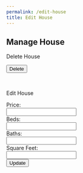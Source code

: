 ```yaml
---
permalink: /edit-house
title: Edit House
---
```


<html>

<head>

  <style>
    .darkmode {
      background: #252525;
      color: #ffffff;
    }

    .lightmode {
      background: #ffffff;
      color: #000000;
    }
  </style>
  <link id="theme-style" rel="stylesheet" type="text/css" href="assets/css/style.css">
</head>

<body>
  <h2 id = "houseHeader">Manage House</h2>  
  <form id="deleteForm">
    <p>Delete House</p>
    <button type="button" id="deleteButton">Delete</button>
  </form>
  <br>

  <form id="editForm">
    <p>Edit House</p>
    <label for="price">Price:</label><br>
    <input type="price" id="price" name= "price"><br>
    <label for="beds">Beds:</label><br>
    <input type="text" id="beds" name="beds"><br>
    <label for="baths">Baths:</label><br>
    <input type="text" id="baths" name="baths"><br>
    <label for="sqfeet">Square Feet:</label><br>
    <input type="text" id="sqfeet" name="sqfeet"><br>
    <button type="button" id="editButton">Update</button>
  </form>
  <div id="result"></div>
  <br>
  
  <script>
    document.getElementById('deleteButton').addEventListener('click', function () {
      var url = `http://localhost:8086/api/house/`
      var authBody = window.localStorage.getItem('userBody');
      const params = new URLSearchParams(window.location.search)
      var address = params.get("address")
      console.log(address)

      var body = {
        address: address,
      };
      var options = {
        method: 'DELETE',
        //mode: 'no-cors',
        cache: 'default',
        credentials: 'include',
        headers: {
          'Content-Type': 'application/json'
        },
        body: JSON.stringify(body)
      };
      var resultContainer = document.getElementById("result");
      fetch(url, options)
        .then(response => response.json())
        .then(data => {
          console.log(data);
          resultContainer.innerHTML = JSON.stringify(data);
        });
    });
    document.getElementById('editButton').addEventListener('click', function () {
      var url = 'http://localhost:8086/api/users/';
      var authUrl = 'http://localhost:8086/api/users/authenticate';
      var authBody = window.localStorage.getItem('userBody');
      var uid = document.getElementById('editUid').value;
      var pnum = document.getElementById('editPnum').value;
       if (pnum == '' || pnum == null) {
                pnum = "1234567890";
            }
            pnum = String(pnum);
            // convert pnum to format 123-456-7890
            pnum = pnum.replace(/(\d{3})(\d{3})(\d{4})/, '$1-$2-$3');
      var body = {
        uid: uid,
        pnum: pnum
      };
      var options = {
        method: 'PUT',
        //mode: 'cors',
        cache: 'no-cache',
        credentials: 'include',
        headers: {
          'Content-Type': 'application/json'
        },
        body: JSON.stringify(body)
      };
      var resultContainer = document.getElementById("result");
      fetch(url, options)
        .then(response => response.json())
        .then(data => {
          console.log(data);
          resultContainer.innerHTML = JSON.stringify(data);
        });
    });

  </script>
  <script>
    var darkMode = false;
    window.onload = function () {
      var themeStyle = document.getElementById('theme-style');
      var body = document.body;
      var storedTheme = localStorage.getItem('theme');
      if (storedTheme === 'dark') {
        themeStyle.href = "assets/css/dark.css";
        body.classList.remove('lightmode');
        body.classList.add('darkmode');
      } else {
        themeStyle.href = "assets/css/style.css";
        body.classList.remove('darkmode');
        body.classList.add('lightmode');
      }
    }
    var params = new URLSearchParams(window.location.search)
    var address = params.get("address")
    document.getElementById('houseHeader').textContent = "Manage " + address;
  </script>
</body>

</html>
